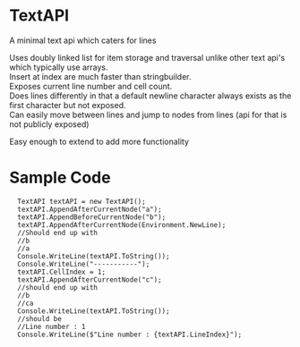 # TextAPI
A minimal text api which caters for lines

Uses doubly linked list for item storage and traversal unlike other text api's which typically use arrays.  
Insert at index are much faster than stringbuilder.  
Exposes current line number and cell count.  
Does lines differently in that a default newline character always exists as the first character but not exposed.  
Can easily move between lines and jump to nodes from lines (api for that is not publicly exposed)  

Easy enough to extend to add more functionality

# Sample Code
```
  TextAPI textAPI = new TextAPI();
  textAPI.AppendAfterCurrentNode("a");
  textAPI.AppendBeforeCurrentNode("b");
  textAPI.AppendAfterCurrentNode(Environment.NewLine);
  //Should end up with
  //b
  //a
  Console.WriteLine(textAPI.ToString());
  Console.WriteLine("-----------");
  textAPI.CellIndex = 1;
  textAPI.AppendAfterCurrentNode("c");
  //should end up with
  //b
  //ca
  Console.WriteLine(textAPI.ToString());  
  //should be
  //Line number : 1
  Console.WriteLine($"Line number : {textAPI.LineIndex}");
```

